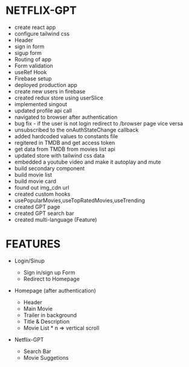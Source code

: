 # NETFLIX-GPT

- create react app
- configure tailwind css
- Header
- sign in form
- sigup form
- Routing of app
- Form validation
- useRef Hook
- Firebase setup
- deployed production app
- create new users in firebase
- created redux store using userSlice
- implemented singout
- updated profile api call
- navigated to browser after authentication
- bug fix - if the user is not login redirect to /browser page vice versa
- unsubscribed to the onAuthStateChange callback
- added hardcoded values to constants file
- regitered in TMDB and get access token
- get data from TMDB from movies list api
- updated store with tailwind css data
- embedded a youtube video and make it autoplay and mute
- build secondary component
- build movie list
- build movie card
- found out img_cdn url
- created custom hooks
- usePopularMovies,useTopRatedMovies,useTrending
- created GPT page
- created GPT search bar
- created multi-language (Feature)




# FEATURES

- Login/Sinup
    - Sign in/sign up Form
    - Redirect to Homepage
- Homepage (after authentication)
    - Header
    - Main Movie
    - Trailer in background
    - Title & Description
    - Movie List * n => vertical scroll

- Netflix-GPT
    - Search Bar
    - Movie Suggetions
         